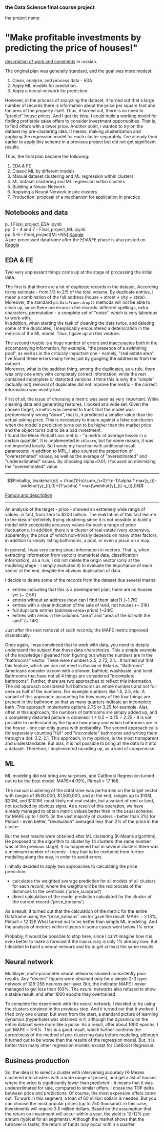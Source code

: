 ### the Data Science final course project 
the project name:   
# "Make profitable investments by predicting the price of houses!"
[description of work and comments](https://github.com/SergeiKroupen/SF/blob/master/final_project/readme_ru.md) in russian.    

The original plan was generally standard, and the goal was more modest:
1) Clean, analyze, and process data - EDA.
2) Apply ML models for prediction.
3) Apply a neural network for prediction.

However, in the process of analyzing the dataset, it turned out that a large number of records there is information about the price per square foot 
and the area of the property itself. Thus, it turned out,   there is no need to "predict" house prices. And I got the idea, I could build a working 
model for finding profitable sales offers to consider investment opportunities. That is, to find offers with a lower price.
Another point, I wanted to try on the dataset my pre-clustering idea. It means, making clusterization and applying the regression model for each 
cluster separately. I've already tried earlier to apply this scheme in a previous project but did not get significant results.

Thus, the final plan became the following:
1) EDA & FE
2) Classic ML by different models
3) Manual dataset clustering and ML regression within clusters
4) ML dataset clustering and ML regression within clusters
5) Building a Neural Network
6) Applying a Neural Network inside clusters
7) Production: proposal of a mechanism for application in practice

## Notebooks and data

p. 1  Final_project_EDA.ipynb  
pp. 2 - 4 and 7 - Final_project_ML.ipynb  
pp. 5-6 - Final_project[ML+NN] [Kaggle](https://www.kaggle.com/code/sergeikroupen/final-project-ml-nn/edit)  
A pre-processed dataframe after the EDA&FE phase is also posted on [Kaggle](https://www.kaggle.com/datasets/sergeikroupen/housing-preprocessed-data)

## EDA & FE

Two very unpleasant things came up at the stage of processing the initial data.

The first is that there are a lot of duplicate records in the dataset. According to my estimate - from 1/3 to 2/5 of the total volume. 
By duplicate entries, I mean a combination of the full address (house + street + city + state). Moreover, the standard `pd.DataFrame.drop()` 
methods will not be able to clean up, since there are errors in the records: different spellings, extra characters, permutation - a complete set 
of "noise", which is very laborious to work with.    
In addition, when starting the task of cleaning the data twice, and deleting some of the duplicates, I inexplicably encountered a deterioration 
in the metrics of the ML model. Thus, I gave up on this venture.   

The second trouble is a huge number of errors and inaccuracies both in the accompanying information, for example, "the presence of a swimming pool", 
as well as in the critically important one - namely, "real estate area". I've found these errors many times just by googling the addresses from 
the dataset.    
Moreover, what is the saddest thing, among the duplicates, as a rule, there was only one entry with completely correct information, while 
the rest contained incomplete or distorted versions. I think this is why the "simple" (actually not) removal of duplicates did not improve 
the metric - the correct information was mostly lost.   

First of all, the issue of choosing a metric was seen as very important. While cleaning data and generating features, I looked at a wide set. Given the chosen target, a metric was needed to track that the model was predominantly wrong "down", that is, it predicted a smaller value than the actual asking price. This is necessary to insure against a false conclusion when the model's prediction turns out to be higher than the market price and the object turns out to be a bad investment.   
I found the Mean Pinball Loss metric - "a metric of average losses in a certain quantile". It is implemented in `sklearn`, but for some reason, it was not imported locally. So I wrote my function with additional result parameters: in addition to MPL, I also counted the proportion of "overestimated" values, as well as the average of "overestimated" and "underestimated" values. By choosing alpha=0.01, I focused on minimizing the "overestimated" value.   
____
$$Pinball(y, \\widehat{y}) = \frac{1}{n}\sum_{i=0}^{n-1}\alpha * max(y_{i}-\widehat{y}_{i},0)+(1-\alpha) * max(\widehat{y}_{i}-y_{i},0)$$

[Fomula and description](https://scikit-learn.org/stable/modules/model_evaluation.html#pinball-loss)
___

An analysis of the target - price - showed an extremely wide range of values: in fact, from zero to $200 million. The realization of this fact led me to the idea of definitely trying clustering since it is not possible to build a model with acceptable accuracy values for such a range of price fluctuations. In addition, there is a cluster of real estate (very expensive, apparently), the price of which non-trivially depends on many other factors, in addition to simply listing bathrooms, a pool, or even a place on a map.   

In general, I was very caring about information in vectors. That is, when extracting information from vectors (numerical data, classification information), as a rule, I did not delete the origin vector (only at the modeling stage - I simply excluded it) to evaluate the importance of each vector at the end, despite the obvious duplication of data.   

I decide to delete some of the records from the dataset due several means:
- entries indicating that this is a development plan, there are no houses yet (~ 2.5K)
- entries without an address (how can I find them later?) (~1.7K)
- entries with a clear indication of the sale of land, not houses (~ 31K)
- full duplicate entries (address+area+price) (~24K)
- entries with zeros in the columns "area" and "area of the lot with the land" (~ 14K)

Just after the next removal of such records, the MAPE metric improved dramatically.

Once again, I was convinced that to work with data, you need to deeply understand the subject that these data characterize. This a simple example of the knowledge I gleaned from figuring out what the numbers are in the "bathrooms" vector. There were numbers 2.5, 2.75, 2.1... It turned out that this feature, which we can not meet in Russia or Belarus. "Bathroom" Americans consider a room with a shower, bathtub, washbasin, and toilet. Bathrooms that have not all 4 things are considered "incomplete bathrooms". Further, there are two approaches to reflect this information. The old approach considered full bathrooms as whole numbers and not full ones as half of the numbers. For example numbers like 1.5, 2.5, etc. A variant of this approach: accounting for how many of the four things are present in the bathroom so that as many quarters indicate an incomplete bath. This approach implements options 2.75 or 3.25 for example. Alas, often in this approach, the numbers of bathrooms are simply added up, and a completely distorted picture is obtained: 1 + 0.5 + 0.75 = 2.25 - it is not possible to understand by the figure how many and which bathrooms are in the house - one can only guess with probability. The second approach calls for separately counting "full" and "incomplete" bathrooms and writing them through a dot: 3.2, 2.1. This approach, in my opinion, is the most transparent and understandable. But alas, it is not possible to bring all the data to it into a dataset. Therefore, I implemented rounding up, as a kind of compromise.

## ML

ML modeling did not bring any surprises, and CatBoost Regression turned out to be the best model: MAPE=4.09%, Pinball = 17 168

The manual clustering of the dataframe was performed on the target vector with ranges of $500,000, $1,500,000, and at the end, ranges up to $10M, $20M, and $100M. most likely not real estate, but a variant of rent or land, not excluded by obvious signs. As a result of this operation, we have already managed to obtain metric values better than in the usual scheme: for MAPE up to 1.06% (in the vast majority of clusters - better than 3%) for Pinball - even better, "revaluation" averaged less than 2% of the price in the cluster.

But the best results were obtained after ML clustering (K-Means algorithm). He proposed to the algorithm to cluster by 14 clusters (the same number was at the previous stage). It so happened that in several clusters there was a minimum number of records - they had to be excluded from further modeling along the way, in order to avoid errors.

I initially decided to apply two approaches to calculating the price prediction:
+ calculates the weighted average prediction for all models of all clusters for each record, where the weights will be the reciprocals of the distances to the centroids ('price_sumprod')
+ direct calculation of the model prediction calculated for the cluster of the current record ('price_kmeans')

As a result, it turned out that the calculation of the metric for the entire Dataframe using the "price_kmeans" vector gave the result: MARE = 2.13%, Pinball = 12 126
What turned out to be better than simple ML modeling. And the analysis of metrics within clusters in some cases went below 1% error.

Probably, it would be possible to stop here, since I can’t imagine how it is even better to make a forecast if the inaccuracy is only 1% already now. But I decided to build a neural network and try to get at least the same results.

## Neural network
Multilayer, multi-parameter neural networks showed consistently poor results. Any "decent" figures were obtained only for a simple 2-3 layer network of 128-256 neurons per layer. But, the indicator MAPE I never managed to get less than 100%. The neural networks also refused to show a stable result, and after 1000 epochs they overtrained.

To complete the experiment with the neural network, I decided to try using the clusters obtained in the previous step. And it turned out that it worked! I tried only one cluster, but even from the start, a standard picture of learning dynamics (hyperbole) was obtained in it, although the dynamics on the entire dataset were more like a pulse. As a result, after about 1000 epochs, I got MAPE = 3-5%. This is a good result, which further confirms the correctness of the method of pre-clustering data before modeling, although it turned out to be worse than the results of the regression model. But, it is better than many other regression models, except for CatBoost Regressor.

## Business production
So, the idea is to select a cluster with intervening accuracy (K-Means clustered into clusters with a wide range of prices), and get a list of houses where the price is significantly lower than predicted - it means that it was underestimated for sale, compared to similar offers.
I chose the TOP delta between price and predictions. Of course, the most expensive offers came out. To work in this segment, a loan of 60 million dollars is needed.
But you can choose the most popular prices (up to 750 thousand). in this case, investments will require 3.5 million dollars.
Based on the assumption that the return on investment will occur within a year, the yield is 10-12% per annum (typical for all segments). Although the market shows that the turnover is faster, the return of funds may occur within a quarter.

